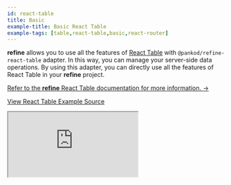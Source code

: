 ```yaml
---
id: react-table
title: Basic
example-title: Basic React Table
example-tags: [table,react-table,basic,react-router]
---
```


**refine** allows you to use all the features of [React Table](https://react-table.tanstack.com/) with `@pankod/refine-react-table` adapter. In this way, you can manage your server-side data operations. By using this adapter, you can directly use all the features of React Table in your **refine** project.

[Refer to the **refine** React Table documentation for more information. →](/docs/packages/documentation/react-table/)

[View React Table Example Source](https://github.com/pankod/refine/tree/master/examples/table/reactTable/basic)

<iframe loading="lazy" src="https://stackblitz.com//github/pankod/refine/tree/master/examples/table/reactTable/basic/?embed=1&view=preview&theme=dark&preset=node"
    style={{width: "100%", height:"80vh", border: "0px", borderRadius: "8px", overflow:"hidden"}}
    title="refine-react-table-example"
></iframe>
